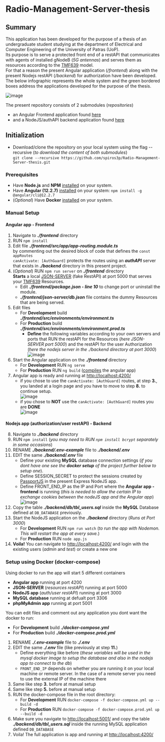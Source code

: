# Radio-Management-Server-thesis
## Summary
This application has been developed for the purpose of a thesis of an undergraduate student studying at the department of Electrical and Computer Engineering of the University of Patras (UoP).    
Its purpose is to serve a protected front end of a restAPI that communicates with agents of installed gNodeB (*5G antennas*) and serves them as resources according to the [TMF639](https://www.tmforum.org/resources/specification/tmf639-resource-inventory-management-api-rest-specification-r17-0-1/) model.      
For that a reason the present Angular application (*/frontend*) along with the present Nodejs restAPI (*/backend*) for authorization have been developed.     
The below infographic represents the whole system and the green bordered boxes address the applications developed for the purpose of the thesis.
     
![image](https://user-images.githubusercontent.com/16209859/154511757-c43d5fb3-d172-4128-9b9b-db5a79f03e90.png)

The present repository consists of 2 submodules (*repositories*)
* an Angular Frontend application found [here](https://github.com/spiros3p/angular-frontend-tmf639) 
* and a NodeJS/authAPI backend application found [here](https://github.com/spiros3p/nodejs-AuthAPI/)     

## Initialization
* Download/clone the repository on your local system using the flag --recursive (*to download the content of both submodules*)     
`git clone --recursive https://github.com/spiros3p/Radio-Management-Server-thesis.git`

### Prerequisites
* Have **Node.js** and **NPM** [installed](https://nodejs.org/en/download/) on your system.
* Have **Angular (12.2.7)** [installed](https://angular.io/guide/setup-local) on your system: `npm install -g @angular/cli@12.2.7`
* (*Optional*) Have **Docker** [installed](https://www.docker.com/get-started) on your system.

### Manual Setup
#### Angular app - Frontend
1. Navigate to ***./frontend*** directory
2. RUN `npm install`
3. Edit file ***./frontend/src/app/app-routing.module.ts***  
by commenting out the desired block of code that defines the `const appRoutes`     
`canActivate: [AuthGuard]` protects the routes using an ***authAPI*** server that exists in ***./backend*** directory in this present project.
4. (*Optional*) RUN `npm run server` on ***./frontend*** directory     
**Starts** a local [JSON-SERVER](https://github.com/typicode/json-server) (fake RestAPI) at port 5000 that serves your [TMF639](https://www.tmforum.org/resources/specification/tmf639-resource-inventory-management-api-rest-specification-r17-0-1/) Resources.     
   - Edit ***./frontend/package.json - line 10*** to change port or uninstall the module.
   - ***./frontend/json-server/db.json*** file contains the dummy Resources that are being served.
5. Edit files 
   - For **Development** build ***./frontend/src/environments/environment.ts*** 
   - For **Production** build ***./frontend/src/environments/environment.prod.ts***    
     - **Define** the following variables according to your own servers and ports that RUN the restAPI for the Resources (*here JSON-SERVER port 5000*) and the restAPI for the user Authorization (*here the nodejs server in the ./backend directory at port 3000*)     
![image](https://user-images.githubusercontent.com/16209859/154480699-a9356aaa-e0b8-4ebf-886b-d76d257e908e.png)
6. Start the Angular application on the ***./frontend*** directory  
   - For **Development** RUN `ng serve` 
   - For **Production** RUN `ng build` ([compiles](https://angular.io/cli/build) the angular app)
7. Angular app is ready and running at [http://localhost:4200/](http://localhost:4200/)
   - if you chose to use the `canActivate: [AuthGuard]` routes, at step  **3.**, you landed at a login page and you have to move to step **8.** to continue setup.     
![image](https://user-images.githubusercontent.com/16209859/154483016-cf7180bb-2f24-4a16-a5c0-c8dbe3774333.png)
   - if you chose to **NOT** use the `canActivate: [AuthGuard]` routes you are **DONE**     
![image](https://user-images.githubusercontent.com/16209859/154483481-a650e98a-286d-4982-bebd-b65f1756774d.png)
#### Nodejs app (authorization/user restAPI) - Backend 
8. Navigate to ***./backend*** directory
9. RUN `npm install` (*you may need to RUN `npm install bcrypt` separately in some occasions*)
10. RENAME ***./backend/.env-example*** file to ***./backend/.env***
11. EDIT the same ***./backend/.env*** file     
    - Define your existing **MySQL** database connection settings (_if you dont have one see the **docker setup** of the project further below to setup one_).
    - Define SESSION_SECRET to protect the sessions created by [PassportJS](https://www.passportjs.org/) in the present Express NodeJS app.
    - Define FRONT_END_IP as the IP and Port where the **Angular app - frontend** is running (*this is needed to allow the certain IP to exchange cookies between the nodeJS app and the Angular app*)  
    ![image](https://user-images.githubusercontent.com/16209859/154486010-54a3d45d-c20a-4a0c-ba18-33094b8fde48.png)
12. Copy the table ***./backend/db/tbl_users.sql*** inside the **MySQL** Database defined at `DB_DATABASE` previously.     
13. Start the NodeJS application on the ***./backend*** directory (*Runs at Port 3000*) 
    - For **Development** RUN `npm run watch` (*to run the app with Nodemon. This will restart the app at every save.*) 
    - For **Production** RUN `node app.js`
14. **Voila!** You can navigate to [http://localhost:4200/](http://localhost:4200/) and login with the existing users (*admin* and *test*) or create a new one
   
### Setup using Docker (docker-compose)
Using docker to run the app will start 5 different containers
* **Angular app** running at port 4200
* **JSON-SERVER** (*resources restAPI*) running at port 5000
* **NodeJS app** (*auth/user restAPI*) running at port 3000
* **MySQL database** running at defualt port 3306
* **phpMyAdmin app** running at port 5001     

You can edit files and comment out any application you dont want the docker to run:
   - For **Development** build ***./docker-compose.yml*** 
   - For **Production** build ***./docker-compose.prod.yml***
  
1. RENAME ***./.env-example*** file to ***./.env***
2. EDIT the same ***./.env*** file (like previously at step **11.**)
   - Define everything like before (*these variables will be used in the mysql docker image to setup the database and also in the nodejs app to connect to the db*)
   - `FRONT_END_IP` depends on whether you are running it on your local machine or remote server. In the case of a remote server you need to use the external IP of the machine there
3. Same like step **3.** before at manual setup
4. Same like step **5.** before at manual setup
5. RUN the docker-compose file in the root directory:     
   - For **Development** RUN `docker-compose -f docker-compose.yml up --build -d`
   - For **Production** RUN `docker-compose -f docker-compose.prod.yml up --build -d`
6. Make sure you navigate to [http://localhost:5001/](http://localhost:5001/) and copy the table ***./backend/db/tbl_users.sql*** inside the running MySQL application defined `DB_DATABASE`
7. Voila! The full application is app and running at [http://localhost:4200/](http://localhost:4200/)
